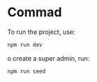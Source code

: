 # Commad

To run the project, use:
```sh
npm run dev
```

o create a super admin, run:
```sh
npm run seed
```
